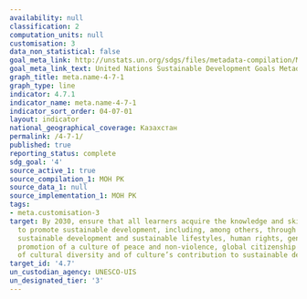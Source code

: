 ```yaml
---
availability: null
classification: 2
computation_units: null
customisation: 3
data_non_statistical: false
goal_meta_link: http://unstats.un.org/sdgs/files/metadata-compilation/Metadata-Goal-4.pdf
goal_meta_link_text: United Nations Sustainable Development Goals Metadata (pdf 210kB)
graph_title: meta.name-4-7-1
graph_type: line
indicator: 4.7.1
indicator_name: meta.name-4-7-1
indicator_sort_order: 04-07-01
layout: indicator
national_geographical_coverage: Казахстан
permalink: /4-7-1/
published: true
reporting_status: complete
sdg_goal: '4'
source_active_1: true
source_compilation_1: МОН РК
source_data_1: null
source_implementation_1: МОН РК
tags:
- meta.customisation-3
target: By 2030, ensure that all learners acquire the knowledge and skills needed
  to promote sustainable development, including, among others, through education for
  sustainable development and sustainable lifestyles, human rights, gender equality,
  promotion of a culture of peace and non-violence, global citizenship and appreciation
  of cultural diversity and of culture’s contribution to sustainable development
target_id: '4.7'
un_custodian_agency: UNESCO-UIS
un_designated_tier: '3'
---
```

